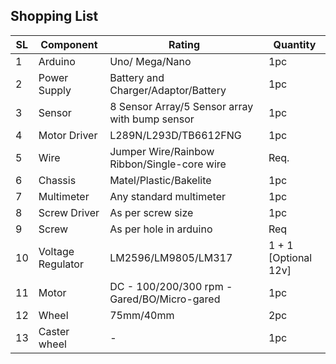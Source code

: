 ## Shopping List

| SL | Component         | Rating                                                 | Quantity            |
|----|-------------------|--------------------------------------------------------|---------------------|
| 1  | Arduino           | Uno/ Mega/Nano                                         | 1pc                 |
| 2  | Power Supply      | Battery and Charger/Adaptor/Battery                    | 1pc                 |
| 3  | Sensor            | 8 Sensor Array/5 Sensor array with bump sensor         | 1pc                 |
| 4  | Motor Driver      | L289N/L293D/TB6612FNG                                  | 1pc                 |
| 5  | Wire              | Jumper Wire/Rainbow Ribbon/Single-core wire            | Req.                |
| 6  | Chassis           | Matel/Plastic/Bakelite                                 | 1pc                 |
| 7  | Multimeter        | Any standard multimeter                                | 1pc                 |
| 8  | Screw Driver      | As per screw size                                      | 1pc                 |
| 9  | Screw             | As per hole in arduino                                 | Req                 |
| 10 | Voltage Regulator | LM2596/LM9805/LM317                                    | 1 + 1 [Optional 12v]|
| 11 | Motor             | DC - 100/200/300 rpm - Gared/BO/Micro-gared            | 1pc                 |
| 12 | Wheel             | 75mm/40mm                                              | 2pc                 |
| 13 | Caster wheel      | -                                                      | 1pc                 |
